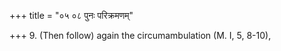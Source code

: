 +++
title = "०५ ०८ पुनः परिक्रमणम्"

+++
9. (Then follow) again the circumambulation (M. I, 5, 8-10), 
